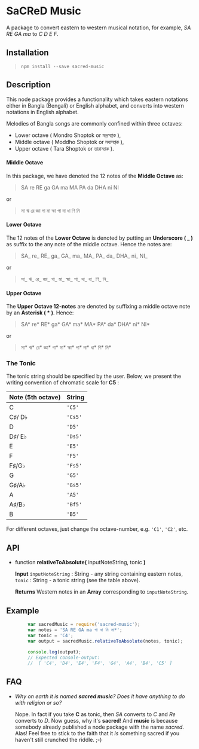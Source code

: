 # SaCReD Music 
A package to convert eastern to western musical notation, for example, *SA RE GA ma* to *C D E F*.  

## Installation 
> `npm install --save sacred-music`

## Description
This node package provides a functionality which takes eastern notations either in Bangla (Bengali) or English alphabet, and converts into western notations in English alphabet. 

Melodies of Bangla songs are commonly confined within three octaves:
- Lower octave ( Mondro Shoptok or মন্দ্রসপ্তক ), 
- Middle octave ( Moddho Shoptok or মধ্যসপ্তক ), 
- Upper octave ( Tara Shoptok or তারাসপ্তক ). 

#### Middle Octave
In this package, we have denoted the 12 notes of the __Middle Octave__ as:
  >    SA re RE ga GA ma MA PA da DHA ni NI

  or 

  > সা ঋ রে জ্ঞা গা মা হ্মা পা দা ধা ণি নি

#### Lower Octave 
The 12 notes of the __Lower Octave__ is denoted by putting an __Underscore ( _ )__ as suffix to the any note of the middle octave. Hence the notes are:
  >    SA_ re_ RE_ ga_ GA_ ma_ MA_ PA_ da_ DHA_ ni_ NI_

  or 

  > সা_ ঋ_ রে_ জ্ঞা_ গা_ মা_ হ্মা_ পা_ দা_ ধা_ ণি_ নি_

  #### Upper Octave
  The __Upper Octave 12-notes__ are denoted by suffixing a middle octave note by an __Asterisk ( * )__. Hence:
  
  > SA* re* RE* ga* GA* ma* MA* PA* da* DHA* ni* NI*

  or 

  > সা* ঋ* রে* জ্ঞা* গা* মা* হ্মা* পা* দা* ধা* ণি* নি*
  
  ### The Tonic
  The tonic string should be specified by the user. Below, we present the writing convention of chromatic scale for __C5__ :
  
  
| Note (5th octave)  | String |
| ----- | ------ |
| C  | `'C5'`  |
| C♯/ D♭  | `'Cs5'`  |
| D  | `'D5'`  |
| D♯/ E♭  | `'Ds5'`  |
| E  | `'E5'`  |
| F  | `'F5'`  |
| F♯/G♭  | `'Fs5'`  |
| G  | `'G5'`  |
| G♯/A♭  | `'Gs5'`  |
| A  | `'A5'`  |
| A♯/B♭  | `'Bf5'`  |
| B  | `'B5'` |

For different octaves, just change the octave-number, e.g. `'C1'`, `'C2'`, etc.  

  

## API 
-   function __relativeToAbsolute(__ inputNoteString, tonic __)__
      
      __Input__ `inputNoteString` : String - any string containing eastern notes, `tonic` : String - a tonic string (see the table above).
      
      __Returns__ Western notes in an __Array__ corresponding to `inputNoteString`.

## Example
```js
        var sacredMusic = require('sacred-music');
        var notes = 'SA RE GA ma পা ধা নি সা*';
        var tonic = 'C4';
        var output = sacredMusic.relativeToAbsolute(notes, tonic);
    
        console.log(output);
        // Expected console-output:
        //  [ 'C4', 'D4', 'E4', 'F4', 'G4', 'A4', 'B4', 'C5' ]
```
    
## FAQ
- *Why on earth it is named __sacred music__? Does it have anything to do with religion or so?*

  Nope. In fact if you take __C__ as tonic, then *SA* converts to *C* and *Re* converts to *D*. Now guess, why it's __sacred__! 
  And __music__ is because somebody already published a node package with the name *sacred*. Alas!
  Feel free to stick to the faith that it *is* something sacred if you haven't still crunched the riddle. ;-) 
